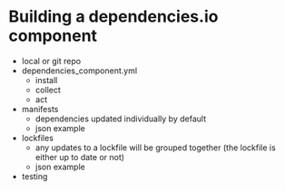 # Building a dependencies.io component

- local or git repo
- dependencies_component.yml
  - install
  - collect
  - act
- manifests
  - dependencies updated individually by default
  - json example
- lockfiles
  - any updates to a lockfile will be grouped together (the lockfile is either up to date or not)
  - json example
- testing
